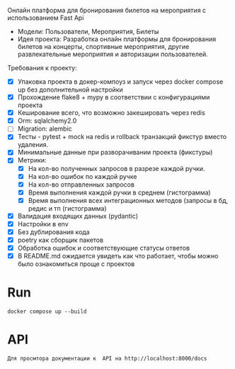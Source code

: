 Онлайн платформа для бронирования билетов на мероприятия с использованием Fast Api

- Модели: Пользователи, Мероприятия, Билеты
- Идея проекта: Разработка онлайн платформы для бронирования билетов на концерты, спортивные мероприятия, другие развлекательные мероприятия и авторизации пользователей.


Требования к проекту:
- [x] Упаковка проекта в докер-компоуз и запуск через docker compose up без дополнительной настройки
- [x] Прохождение flake8 + mypy в соответствии с конфигурациями проекта
- [x] Кеширование всего, что возможно закешировать через redis
- [x] Orm:  sqlalchemy2.0
- [ ] Migration: alembic
- [x] Тесты - pytest + mock на redis и rollback транзакций фикстур вместо удаления.
- [x] Минимальные данные при разворачивании проекта (фикстуры)
- [x] Метрики: 
  - [x] На кол-во полученных запросов в разрезе каждой ручки.
  - [x] На кол-во ошибок по каждой ручке
  - [x] На кол-во отправленных запросов
  - [x] Время выполнения каждой ручки в среднем (гистограмма)
  - [x] Время выполнения всех интеграционных методов (запросы в бд, редис и тп (гистограмма)
- [x] Валидация входящих данных (pydantic)
- [x] Настройки в env
- [x] Без дублирования кода
- [x] poetry как сборщик пакетов
- [x] Обработка ошибок и соответствующие статусы ответов
- [x] В README.md ожидается увидеть как что работает, чтобы можно было ознакомиться проще с проектов

# Run
  
    docker compose up --build

# API
    
    Для просмтора документации к  API на http://localhost:8000/docs

